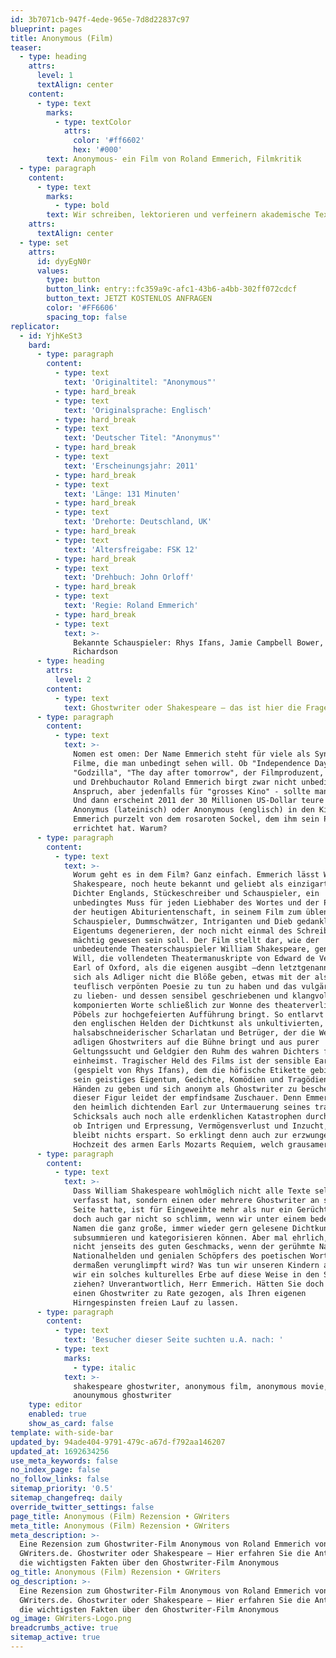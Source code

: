 ```yaml
---
id: 3b7071cb-947f-4ede-965e-7d8d22837c97
blueprint: pages
title: Anonymous (Film)
teaser:
  - type: heading
    attrs:
      level: 1
      textAlign: center
    content:
      - type: text
        marks:
          - type: textColor
            attrs:
              color: '#ff6602'
              hex: '#000'
        text: Anonymous- ein Film von Roland Emmerich, Filmkritik
  - type: paragraph
    content:
      - type: text
        marks:
          - type: bold
        text: Wir schreiben, lektorieren und verfeinern akademische Texte.
    attrs:
      textAlign: center
  - type: set
    attrs:
      id: dyyEgN0r
      values:
        type: button
        button_link: entry::fc359a9c-afc1-43b6-a4bb-302ff072cdcf
        button_text: JETZT KOSTENLOS ANFRAGEN
        color: '#FF6606'
        spacing_top: false
replicator:
  - id: YjhKeSt3
    bard:
      - type: paragraph
        content:
          - type: text
            text: 'Originaltitel: "Anonymous"'
          - type: hard_break
          - type: text
            text: 'Originalsprache: Englisch'
          - type: hard_break
          - type: text
            text: 'Deutscher Titel: "Anonymus"'
          - type: hard_break
          - type: text
            text: 'Erscheinungsjahr: 2011'
          - type: hard_break
          - type: text
            text: 'Länge: 131 Minuten'
          - type: hard_break
          - type: text
            text: 'Drehorte: Deutschland, UK'
          - type: hard_break
          - type: text
            text: 'Altersfreigabe: FSK 12'
          - type: hard_break
          - type: text
            text: 'Drehbuch: John Orloff'
          - type: hard_break
          - type: text
            text: 'Regie: Roland Emmerich'
          - type: hard_break
          - type: text
            text: >-
              Bekannte Schauspieler: Rhys Ifans, Jamie Campbell Bower, Joely
              Richardson
      - type: heading
        attrs:
          level: 2
        content:
          - type: text
            text: Ghostwriter oder Shakespeare – das ist hier die Frage!
      - type: paragraph
        content:
          - type: text
            text: >-
              Nomen est omen: Der Name Emmerich steht für viele als Synonym für
              Filme, die man unbedingt sehen will. Ob "Independence Day",
              "Godzilla", "The day after tomorrow", der Filmproduzent, Regisseur
              und Drehbuchautor Roland Emmerich birgt zwar nicht unbedingt für
              Anspruch, aber jedenfalls für "grosses Kino" - sollte man meinen.
              Und dann erscheint 2011 der 30 Millionen US-Dollar teure Film
              Anonymus (lateinisch) oder Anonymous (englisch) in den Kinos und
              Emmerich purzelt von dem rosaroten Sockel, dem ihm sein Publikum
              errichtet hat. Warum?
      - type: paragraph
        content:
          - type: text
            text: >-
              Worum geht es in dem Film? Ganz einfach. Emmerich lässt William
              Shakespeare, noch heute bekannt und geliebt als einzigartiger
              Dichter Englands, Stückeschreiber und Schauspieler, ein
              unbedingtes Muss für jeden Liebhaber des Wortes und der Poesie und
              der heutigen Abiturientenschaft, in seinem Film zum üblen
              Schauspieler, Dummschwätzer, Intriganten und Dieb gedanklichen
              Eigentums degenerieren, der noch nicht einmal des Schreibens
              mächtig gewesen sein soll. Der Film stellt dar, wie der
              unbedeutende Theaterschauspieler William Shakespeare, genannt
              Will, die vollendeten Theatermanuskripte von Edward de Vere, dem
              Earl of Oxford, als die eigenen ausgibt –denn letztgenannter darf
              sich als Adliger nicht die Blöße geben, etwas mit der als
              teuflisch verpönten Poesie zu tun zu haben und das vulgäre Theater
              zu lieben- und dessen sensibel geschriebenen und klangvoll
              komponierten Worte schließlich zur Wonne des theaterverliebten
              Pöbels zur hochgefeierten Aufführung bringt. So entlarvt Emmerich
              den englischen Helden der Dichtkunst als unkultivierten,
              halsabschneiderischer Scharlatan und Betrüger, der die Werke eines
              adligen Ghostwriters auf die Bühne bringt und aus purer
              Geltungssucht und Geldgier den Ruhm des wahren Dichters für sich
              einheimst. Tragischer Held des Films ist der sensible Earl de Vere
              (gespielt von Rhys Ifans), dem die höfische Etikette gebietet,
              sein geistiges Eigentum, Gedichte, Komödien und Tragödien, aus den
              Händen zu geben und sich anonym als Ghostwriter zu bescheiden. Mit
              dieser Figur leidet der empfindsame Zuschauer. Denn Emmerich lässt
              den heimlich dichtenden Earl zur Untermauerung seines tragischen
              Schicksals auch noch alle erdenklichen Katastrophen durchleiden;
              ob Intrigen und Erpressung, Vermögensverlust und Inzucht, dem Earl
              bleibt nichts erspart. So erklingt denn auch zur erzwungenen
              Hochzeit des armen Earls Mozarts Requiem, welch grausamer Spott.
      - type: paragraph
        content:
          - type: text
            text: >-
              Dass William Shakespeare wohlmöglich nicht alle Texte selbst
              verfasst hat, sondern einen oder mehrere Ghostwriter an seiner
              Seite hatte, ist für Eingeweihte mehr als nur ein Gerücht. Ist
              doch auch gar nicht so schlimm, wenn wir unter einem bedeutenden
              Namen die ganz große, immer wieder gern gelesene Dichtkunst
              subsummieren und kategorisieren können. Aber mal ehrlich, ist es
              nicht jenseits des guten Geschmacks, wenn der gerühmte Name eines
              Nationalhelden und genialen Schöpfers des poetischen Wortes
              dermaßen verunglimpft wird? Was tun wir unseren Kindern an, wenn
              wir ein solches kulturelles Erbe auf diese Weise in den Schmutz
              ziehen? Unverantwortlich, Herr Emmerich. Hätten Sie doch besser
              einen Ghostwriter zu Rate gezogen, als Ihren eigenen
              Hirngespinsten freien Lauf zu lassen.
      - type: paragraph
        content:
          - type: text
            text: 'Besucher dieser Seite suchten u.A. nach: '
          - type: text
            marks:
              - type: italic
            text: >-
              shakespeare ghostwriter, anonymous film, anonymous movie,
              anounymous ghostwriter
    type: editor
    enabled: true
    show_as_card: false
template: with-side-bar
updated_by: 94ade404-9791-479c-a67d-f792aa146207
updated_at: 1692634256
use_meta_keywords: false
no_index_page: false
no_follow_links: false
sitemap_priority: '0.5'
sitemap_changefreq: daily
override_twitter_settings: false
page_title: Anonymous (Film) Rezension • GWriters
meta_title: Anonymous (Film) Rezension • GWriters
meta_description: >-
  Eine Rezension zum Ghostwriter-Film Anonymous von Roland Emmerich von
  GWriters.de. Ghostwriter oder Shakespeare – Hier erfahren Sie die Antwort und
  die wichtigsten Fakten über den Ghostwriter-Film Anonymous
og_title: Anonymous (Film) Rezension • GWriters
og_description: >-
  Eine Rezension zum Ghostwriter-Film Anonymous von Roland Emmerich von
  GWriters.de. Ghostwriter oder Shakespeare – Hier erfahren Sie die Antwort und
  die wichtigsten Fakten über den Ghostwriter-Film Anonymous
og_image: GWriters-Logo.png
breadcrumbs_active: true
sitemap_active: true
---
```

